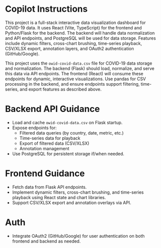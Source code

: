 # Copilot Instructions
<!-- Use this file to provide workspace-specific custom instructions to Copilot. For more details, visit https://code.visualstudio.com/docs/copilot/copilot-customization#_use-a-githubcopilotinstructionsmd-file -->

This project is a full-stack interactive data visualization dashboard for COVID-19 data. It uses React (Vite, TypeScript) for the frontend and Python/Flask for the backend. The backend will handle data normalization and API endpoints, and PostgreSQL will be used for data storage. Features include dynamic filters, cross-chart brushing, time-series playback, CSV/XLSX export, annotation layers, and OAuth2 authentication (GitHub/Google).

This project uses the `owid-covid-data.csv` file for COVID-19 data storage and normalization. The backend (Flask) should load, normalize, and serve this data via API endpoints. The frontend (React) will consume these endpoints for dynamic, interactive visualizations. Use pandas for CSV processing in the backend, and ensure endpoints support filtering, time-series, and export features as described above.

# Backend API Guidance
- Load and cache `owid-covid-data.csv` on Flask startup.
- Expose endpoints for:
  - Filtered data queries (by country, date, metric, etc.)
  - Time-series data for playback
  - Export of filtered data (CSV/XLSX)
  - Annotation management
- Use PostgreSQL for persistent storage if/when needed.

# Frontend Guidance
- Fetch data from Flask API endpoints.
- Implement dynamic filters, cross-chart brushing, and time-series playback using React state and chart libraries.
- Support CSV/XLSX export and annotation overlays via API.

# Auth
- Integrate OAuth2 (GitHub/Google) for user authentication on both frontend and backend as needed.
